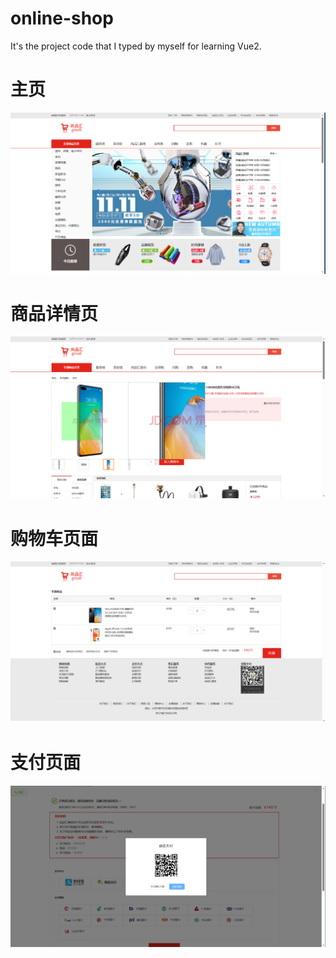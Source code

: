 # online-shop
It's the project code that I typed by myself for learning Vue2.

# 主页

![images](https://github.com/GanZhengHui/images-blog/blob/main/img-shopProject/index.jpg)

# 商品详情页

![images](https://github.com/GanZhengHui/images-blog/blob/main/img-shopProject/commodity-detail.jpg)

# 购物车页面

![images](https://github.com/GanZhengHui/images-blog/blob/main/img-shopProject/shop-car.jpg)

# 支付页面

![images](https://github.com/GanZhengHui/images-blog/blob/main/img-shopProject/pay.jpg)
